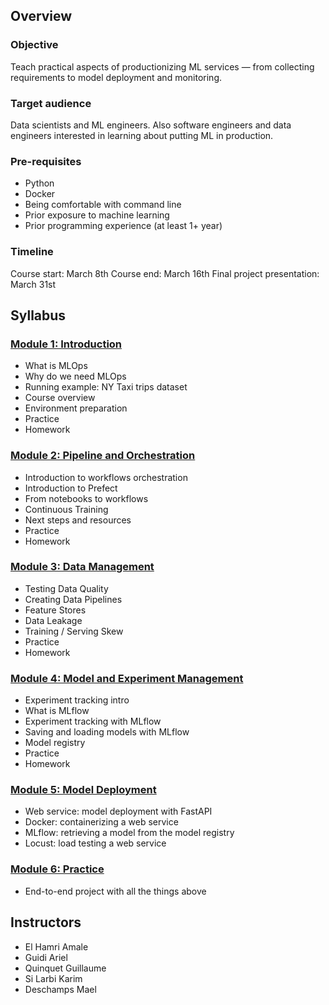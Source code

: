 ## Overview

### Objective

Teach practical aspects of productionizing ML services — from collecting requirements to model deployment and monitoring.

### Target audience

Data scientists and ML engineers. Also software engineers and data engineers interested in learning about putting ML in production.

### Pre-requisites

* Python
* Docker
* Being comfortable with command line
* Prior exposure to machine learning
* Prior programming experience (at least 1+ year)

### Timeline

Course start: March 8th
Course end: March 16th
Final project presentation: March 31st

## Syllabus

### [Module 1: Introduction](lessons/01-intro)

* What is MLOps
* Why do we need MLOps
* Running example: NY Taxi trips dataset
* Course overview
* Environment preparation
* Practice
* Homework


### [Module 2: Pipeline and Orchestration](lessons/02-pipeline-and-orchestration)

* Introduction to workflows orchestration
* Introduction to Prefect
* From notebooks to workflows
* Continuous Training
* Next steps and resources
* Practice
* Homework


### [Module 3: Data Management](lessons/03-data-management)

* Testing Data Quality
* Creating Data Pipelines
* Feature Stores
* Data Leakage
* Training / Serving Skew
* Practice
* Homework


### [Module 4: Model and Experiment Management](lessons/04-model-and-experiment-management)

* Experiment tracking intro
* What is MLflow
* Experiment tracking with MLflow
* Saving and loading models with MLflow
* Model registry
* Practice
* Homework


### [Module 5: Model Deployment](lessons/05-model-deployment)

* Web service: model deployment with FastAPI
* Docker: containerizing a web service
* MLflow: retrieving a model from the model registry
* Locust: load testing a web service


### [Module 6: Practice](lessons/06-practice)

* End-to-end project with all the things above

## Instructors

- El Hamri Amale
- Guidi Ariel
- Quinquet Guillaume
- Si Larbi Karim
- Deschamps Mael

